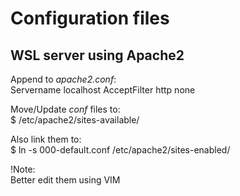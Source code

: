 # Configuration files

## WSL server using Apache2

Append to *apache2.conf*:<br>
Servername localhost
AcceptFilter http none

Move/Update *conf* files to:<br>
	$ /etc/apache2/sites-available/<br>

Also link them to:<br>
	$ ln -s 000-default.conf /etc/apache2/sites-enabled/ <br>

!Note:<br>
Better edit them using VIM

